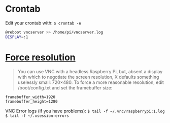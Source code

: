 # Crontab
Edit your crontab with:
`$ crontab -e`
```sh
@reboot vncserver >> /home/pi/vncserver.log
DISPLAY=:1
```

# [Force resolution](https://softsolder.com/2016/12/23/raspberry-pi-forcing-vnc-display-resolution/)
> You can use VNC with a headless Raspberry Pi, but, absent a display with which to negotiate the screen resolution, X defaults something uselessly small: 720×480. To force a more reasonable resolution, edit /boot/config.txt and set the framebuffer size:
```
framebuffer_width=1920
framebuffer_height=1280
```

VNC Error logs (if you have problems):
`$ tail -f ~/.vnc/raspberrypi:1.log`
`$ tail -f ~/.xsession-errors`

